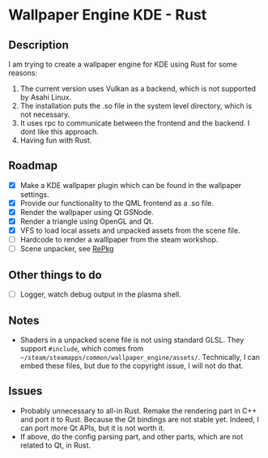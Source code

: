 # Wallpaper Engine KDE - Rust

## Description

I am trying to create a wallpaper engine for KDE using Rust for some reasons:

1. The current version uses Vulkan as a backend, which is not supported by Asahi Linux.
2. The installation puts the .so file in the system level directory, which is not necessary.
3. It uses rpc to communicate between the frontend and the backend. I dont like this approach. 
4. Having fun with Rust.

## Roadmap

- [x] Make a KDE wallpaper plugin which can be found in the wallpaper settings.
- [x] Provide our functionality to the QML frontend as a .so file.
- [x] Render the wallpaper using Qt GSNode.
- [x] Render a triangle using OpenGL and Qt.
- [x] VFS to load local assets and unpacked assets from the scene file.
- [ ] Hardcode to render a walllpaper from the steam workshop.
- [ ] Scene unpacker, see [RePkg](https://github.com/notscuffed/repkg)

## Other things to do

- [ ] Logger, watch debug output in the plasma shell.

## Notes

- Shaders in a unpacked scene file is not using standard GLSL. They support `#include`, which comes from `~/steam/steamapps/common/wallpaper_engine/assets/`. Technically, I can embed these files, but due to the copyright issue, I will not do that.

## Issues

- Probably unnecessary to all-in Rust. Remake the rendering part in C++ and port it to Rust. Because the Qt bindings are not stable yet. Indeed, I can port more Qt APIs, but it is not worth it.
- If above, do the config parsing part, and other parts, which are not related to Qt, in Rust.

